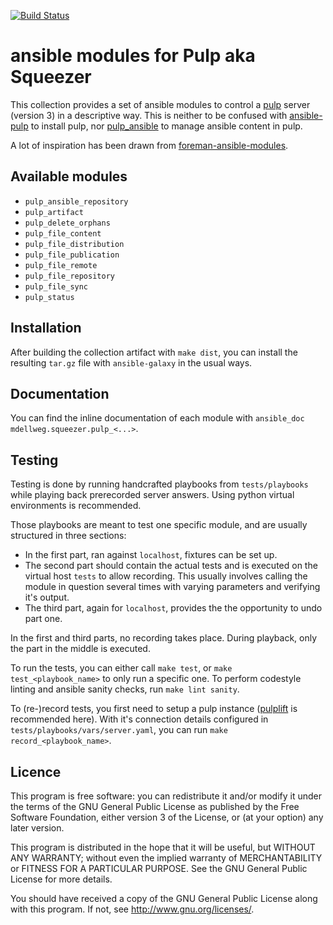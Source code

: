 [![Build Status](https://travis-ci.com/mdellweg/ansible_modules_pulp.svg?branch=master)](https://travis-ci.com/mdellweg/ansible_modules_pulp)

ansible modules for Pulp aka Squeezer
===

This collection provides a set of ansible modules to control a [pulp](https://pulpproject.org) server (version 3) in a descriptive way.
This is neither to be confused with [ansible-pulp](https://github.com/pulp/ansible-pulp) to install pulp,
nor [pulp\_ansible](https://github.com/pulp/pulp_ansible) to manage ansible content in pulp.

A lot of inspiration has been drawn from [foreman-ansible-modules](https://github.com/theforeman/foreman-ansible-modules).

Available modules
---

* `pulp_ansible_repository`
* `pulp_artifact`
* `pulp_delete_orphans`
* `pulp_file_content`
* `pulp_file_distribution`
* `pulp_file_publication`
* `pulp_file_remote`
* `pulp_file_repository`
* `pulp_file_sync`
* `pulp_status`

Installation
---

After building the collection artifact with `make dist`, you can install the resulting `tar.gz` file with `ansible-galaxy` in the usual ways.

Documentation
---

You can find the inline documentation of each module with `ansible_doc mdellweg.squeezer.pulp_<...>`.

Testing
---

Testing is done by running handcrafted playbooks from `tests/playbooks` while playing back prerecorded server answers.
Using python virtual environments is recommended.

Those playbooks are meant to test one specific module, and are usually structured in three sections:

 * In the first part, ran against `localhost`, fixtures can be set up.
 * The second part should contain the actual tests and is executed on the virtual host `tests` to allow recording.
 This usually involves calling the module in question several times with varying parameters and verifying it's output.
 * The third part, again for `localhost`, provides the the opportunity to undo part one.

In the first and third parts, no recording takes place.
During playback, only the part in the middle is executed.

To run the tests, you can either call `make test`, or `make test_<playbook_name>` to only run a specific one.
To perform codestyle linting and ansible sanity checks, run `make lint sanity`.

To (re-)record tests, you first need to setup a pulp instance ([pulplift](https://github.com/pulp/pulplift) is recommended here).
With it's connection details configured in `tests/playbooks/vars/server.yaml`, you can run `make record_<playbook_name>`.

Licence
---

This program is free software: you can redistribute it and/or modify
it under the terms of the GNU General Public License as published by
the Free Software Foundation, either version 3 of the License, or
(at your option) any later version.

This program is distributed in the hope that it will be useful,
but WITHOUT ANY WARRANTY; without even the implied warranty of
MERCHANTABILITY or FITNESS FOR A PARTICULAR PURPOSE.  See the
GNU General Public License for more details.

You should have received a copy of the GNU General Public License
along with this program.  If not, see <http://www.gnu.org/licenses/>.
